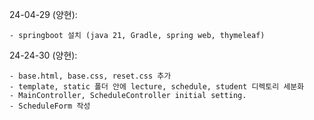 24-04-29 (양현):

    - springboot 설치 (java 21, Gradle, spring web, thymeleaf)

24-24-30 (양현):

    - base.html, base.css, reset.css 추가
    - template, static 폴더 안에 lecture, schedule, student 디렉토리 세분화
    - MainController, ScheduleController initial setting.
    - ScheduleForm 작성
